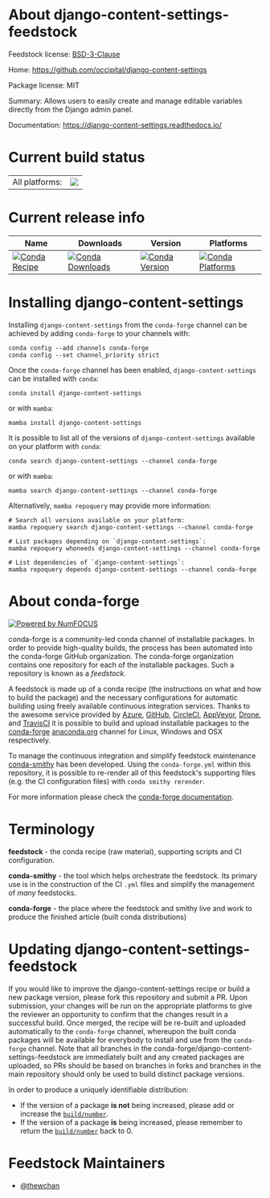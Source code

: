 About django-content-settings-feedstock
=======================================

Feedstock license: [BSD-3-Clause](https://github.com/conda-forge/django-content-settings-feedstock/blob/main/LICENSE.txt)

Home: https://github.com/occipital/django-content-settings

Package license: MIT

Summary: Allows users to easily create and manage editable variables directly from the Django admin panel.

Documentation: https://django-content-settings.readthedocs.io/

Current build status
====================


<table><tr><td>All platforms:</td>
    <td>
      <a href="https://dev.azure.com/conda-forge/feedstock-builds/_build/latest?definitionId=24501&branchName=main">
        <img src="https://dev.azure.com/conda-forge/feedstock-builds/_apis/build/status/django-content-settings-feedstock?branchName=main">
      </a>
    </td>
  </tr>
</table>

Current release info
====================

| Name | Downloads | Version | Platforms |
| --- | --- | --- | --- |
| [![Conda Recipe](https://img.shields.io/badge/recipe-django--content--settings-green.svg)](https://anaconda.org/conda-forge/django-content-settings) | [![Conda Downloads](https://img.shields.io/conda/dn/conda-forge/django-content-settings.svg)](https://anaconda.org/conda-forge/django-content-settings) | [![Conda Version](https://img.shields.io/conda/vn/conda-forge/django-content-settings.svg)](https://anaconda.org/conda-forge/django-content-settings) | [![Conda Platforms](https://img.shields.io/conda/pn/conda-forge/django-content-settings.svg)](https://anaconda.org/conda-forge/django-content-settings) |

Installing django-content-settings
==================================

Installing `django-content-settings` from the `conda-forge` channel can be achieved by adding `conda-forge` to your channels with:

```
conda config --add channels conda-forge
conda config --set channel_priority strict
```

Once the `conda-forge` channel has been enabled, `django-content-settings` can be installed with `conda`:

```
conda install django-content-settings
```

or with `mamba`:

```
mamba install django-content-settings
```

It is possible to list all of the versions of `django-content-settings` available on your platform with `conda`:

```
conda search django-content-settings --channel conda-forge
```

or with `mamba`:

```
mamba search django-content-settings --channel conda-forge
```

Alternatively, `mamba repoquery` may provide more information:

```
# Search all versions available on your platform:
mamba repoquery search django-content-settings --channel conda-forge

# List packages depending on `django-content-settings`:
mamba repoquery whoneeds django-content-settings --channel conda-forge

# List dependencies of `django-content-settings`:
mamba repoquery depends django-content-settings --channel conda-forge
```


About conda-forge
=================

[![Powered by
NumFOCUS](https://img.shields.io/badge/powered%20by-NumFOCUS-orange.svg?style=flat&colorA=E1523D&colorB=007D8A)](https://numfocus.org)

conda-forge is a community-led conda channel of installable packages.
In order to provide high-quality builds, the process has been automated into the
conda-forge GitHub organization. The conda-forge organization contains one repository
for each of the installable packages. Such a repository is known as a *feedstock*.

A feedstock is made up of a conda recipe (the instructions on what and how to build
the package) and the necessary configurations for automatic building using freely
available continuous integration services. Thanks to the awesome service provided by
[Azure](https://azure.microsoft.com/en-us/services/devops/), [GitHub](https://github.com/),
[CircleCI](https://circleci.com/), [AppVeyor](https://www.appveyor.com/),
[Drone](https://cloud.drone.io/welcome), and [TravisCI](https://travis-ci.com/)
it is possible to build and upload installable packages to the
[conda-forge](https://anaconda.org/conda-forge) [anaconda.org](https://anaconda.org/)
channel for Linux, Windows and OSX respectively.

To manage the continuous integration and simplify feedstock maintenance
[conda-smithy](https://github.com/conda-forge/conda-smithy) has been developed.
Using the ``conda-forge.yml`` within this repository, it is possible to re-render all of
this feedstock's supporting files (e.g. the CI configuration files) with ``conda smithy rerender``.

For more information please check the [conda-forge documentation](https://conda-forge.org/docs/).

Terminology
===========

**feedstock** - the conda recipe (raw material), supporting scripts and CI configuration.

**conda-smithy** - the tool which helps orchestrate the feedstock.
                   Its primary use is in the construction of the CI ``.yml`` files
                   and simplify the management of *many* feedstocks.

**conda-forge** - the place where the feedstock and smithy live and work to
                  produce the finished article (built conda distributions)


Updating django-content-settings-feedstock
==========================================

If you would like to improve the django-content-settings recipe or build a new
package version, please fork this repository and submit a PR. Upon submission,
your changes will be run on the appropriate platforms to give the reviewer an
opportunity to confirm that the changes result in a successful build. Once
merged, the recipe will be re-built and uploaded automatically to the
`conda-forge` channel, whereupon the built conda packages will be available for
everybody to install and use from the `conda-forge` channel.
Note that all branches in the conda-forge/django-content-settings-feedstock are
immediately built and any created packages are uploaded, so PRs should be based
on branches in forks and branches in the main repository should only be used to
build distinct package versions.

In order to produce a uniquely identifiable distribution:
 * If the version of a package **is not** being increased, please add or increase
   the [``build/number``](https://docs.conda.io/projects/conda-build/en/latest/resources/define-metadata.html#build-number-and-string).
 * If the version of a package **is** being increased, please remember to return
   the [``build/number``](https://docs.conda.io/projects/conda-build/en/latest/resources/define-metadata.html#build-number-and-string)
   back to 0.

Feedstock Maintainers
=====================

* [@thewchan](https://github.com/thewchan/)

